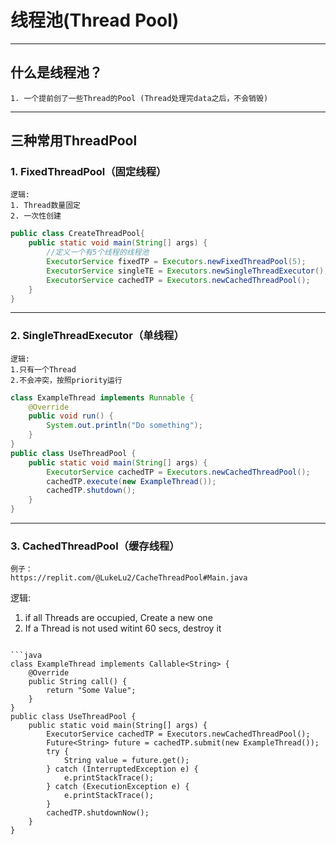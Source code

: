 # 线程池(Thread Pool)
---

## 什么是线程池？
```
1. 一个提前创了一些Thread的Pool (Thread处理完data之后，不会销毁)
```
---
## 三种常用ThreadPool<br>
### 1. FixedThreadPool（固定线程）
```
逻辑: 
1. Thread数量固定
2. 一次性创建
```
```java
public class CreateThreadPool{
	public static void main(String[] args) {
		//定义一个有5个线程的线程池
		ExecutorService fixedTP = Executors.newFixedThreadPool(5); 
		ExecutorService singleTE = Executors.newSingleThreadExecutor();
		ExecutorService cachedTP = Executors.newCachedThreadPool();
	}
}
```
---
### 2. SingleThreadExecutor（单线程）
```
逻辑: 
1.只有一个Thread
2.不会冲突，按照priority运行
```
```java
class ExampleThread implements Runnable {
	@Override
	public void run() {
		System.out.println("Do something");
	}
}
public class UseThreadPool {
	public static void main(String[] args) {
		ExecutorService cachedTP = Executors.newCachedThreadPool();
		cachedTP.execute(new ExampleThread());
		cachedTP.shutdown();
	}
}
```
---
### 3. CachedThreadPool（缓存线程）
```
例子：
https://replit.com/@LukeLu2/CacheThreadPool#Main.java
```
逻辑: 
1. if all Threads are occupied, Create a new one
2. If a Thread is not used witint 60 secs, destroy it
```

```java
class ExampleThread implements Callable<String> {
	@Override
	public String call() {
		return "Some Value";
	}
}
public class UseThreadPool {
	public static void main(String[] args) {
		ExecutorService cachedTP = Executors.newCachedThreadPool();
		Future<String> future = cachedTP.submit(new ExampleThread());
		try {
			String value = future.get();
		} catch (InterruptedException e) {
			e.printStackTrace();
		} catch (ExecutionException e) {
			e.printStackTrace();
		}
		cachedTP.shutdownNow();
	}
}
```
